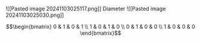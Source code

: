 ![[Pasted image 20241103025117.png]]
Diameter
![[Pasted image 20241103025030.png]]


$$\begin{bmatrix}
0 & 1 & 0 & 1 \\
1 & 0 & 1 & 0  \\
0 & 1 & 0 & 0 \\
1 & 0 & 0 & 0
\end{bmatrix}$$